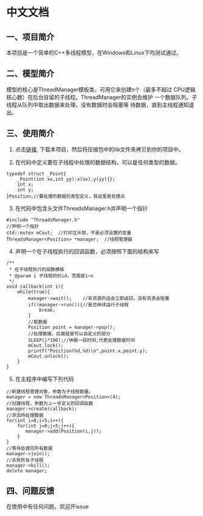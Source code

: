 # 中文文档
## 一、项目简介
本项目是一个简单的C++多线程模型，在Windows和Linux下均测试通过。

## 二、模型简介
模型的核心是ThreadManager模板类，可用它来创建n个（最多不超过
CPU逻辑核心数）在后台驻留的子线程。ThreadManager的实例会维护
一个数据队列，子线程从队列中取出数据来处理，没有数据时会阻塞等
待数据，直到主线程通知退出。

## 三、使用简介
1. 点击[链接](https://github.com/Mannix1994/MultiThreadsController/archive/master.zip),
下载本项目，然后将压缩包中的lib文件夹拷贝到你的项目中。

2. 在代码中定义要在子线程中处理的数据结构，可以是任何类型的数据。
```
typedef struct _Point{
    _Point(int xx,int yy):x(xx),y(yy){};
    int x;
    int y;
}Position;//要处理的数据的类型定义，我这里是处理点
``` 

3. 在代码中包含头文件ThreadsManager.h并声明一个指针
```cplusplus
#include "ThreadsManager.h"
//声明一个指针
std::mutex mCout;  //打印互斥锁，不是必须设置的变量
ThreadsManager<Position> *manager;  //线程管理器
```

4. 声明一个在子线程执行的回调函数，必须按照下面的结构来写
```cplusplus
/**
 * 在子线程执行的函数模板
 * @param i 子线程的的id，范围是1~n
 */
void callback(int i){
    while(true){
        manager->wait();    //有资源的话会立即返回，没有资源会阻塞
        if(!manager->run()){//是否继续运行子线程
            break;
        }
        //取数据
        Position point = manager->pop();
        //处理数据，后面就是可以自定义的部分
        SLEEP(i*100);//休眠一段时间,代表处理数据时间
        mCout.lock();
        printf("Position(%d,%d)\n",point.x,point.y);
        mCout.unlock();
    }
}
```

5. 在主程序中编写下列代码
```cplusplus
//新建线程管理对象，参数为子线程数量。
manager = new ThreadsManager<Position>(4);
//创建线程，参数为上一步定义的回调函数
manager->create(callback);
//添加待处理数据
for(int i=0;i<5;i++){
    for(int j=0;j<5;j++){
       manager->add(Position(i,j));
    }
}
//等待处理完所有数据
manager->join();
//杀死所有子线程
manager->kill();
delete manager;
```

## 四、问题反馈
在使用中有任何问题，欢迎开issue
